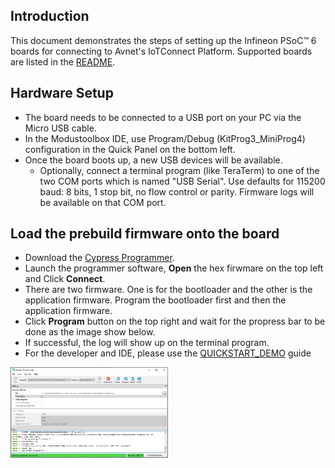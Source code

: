 ## Introduction

This document demonstrates the steps of setting up the Infineon PSoC&trade; 6 boards
for connecting to Avnet's IoTConnect Platform. Supported boards are listed in the [README](https://github.com/avnet-iotconnect/iotc-modustoolbox-example/blob/main/README.md).

## Hardware Setup

* The board needs to be connected to a USB port on your PC via the Micro USB cable.
* In the Modustoolbox IDE, use Program/Debug (KitProg3_MiniProg4) configuration in the Quick Panel on the bottom left.
* Once the board boots up, a new USB devices will be available. 
  * Optionally, connect a terminal program (like TeraTerm) to one of the two COM ports
which is named "USB Serial". Use defaults for 115200 baud: 8 bits, 1 stop bit, no flow control or parity. 
Firmware logs will be available on that COM port. 

## Load the prebuild firmware onto the board
* Download the [Cypress Programmer](https://softwaretools.infineon.com/tools/com.ifx.tb.tool.cypressprogrammer?_ga=2.62648364.1833039610.1681757143-213784066.1663170031).
* Launch the programmer software, **Open** the hex firwmare on the top left and Click **Connect**.
* There are two firmware. One is for the bootloader and the other is the application firmware. Program the bootloader first and then the application firmware.
* Click **Program** button on the top right and wait for the propress bar to be done as the image show below.
* If successful, the log will show up on the terminal program.
* For the developer and IDE, please use the [QUICKSTART_DEMO](https://github.com/avnet-iotconnect/iotc-modustoolbox-example/blob/main/QUICKSTART_DEMO.md) guide

<img src="media/programmer.png" width="50%" height="50%" />
